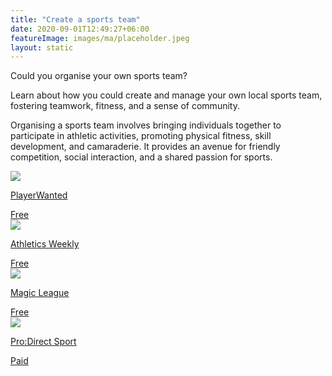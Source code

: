 ```yaml
---
title: "Create a sports team"
date: 2020-09-01T12:49:27+06:00
featureImage: images/ma/placeholder.jpeg
layout: static
---
```


Could you organise your own sports team?

Learn about how you could create and manage your own local sports team, fostering teamwork, fitness, and a sense of community.

Organising a sports team involves bringing individuals together to participate in athletic activities, promoting physical fitness, skill development, and camaraderie. It provides an avenue for friendly competition, social interaction, and a shared passion for sports.

<a class="ma-link" href="https://www.playerwanted.co.uk/register/team"><div class="ma-card ma-card-Community"><div class="ma-icon"><img src ="/images/Icon-check - community - opacity.svg"/></div><div class="ma-name"><p>PlayerWanted</p></div><div class="ma-paid-text"><span>Free</span></div></div></a><a class="ma-link" href="https://athleticsweekly.com/aw-promotion/the-many-benefits-of-getting-involved-in-team-sports-1039958472/"><div class="ma-card ma-card-Community"><div class="ma-icon"><img src ="/images/Icon-check - community - opacity.svg"/></div><div class="ma-name"><p>Athletics Weekly</p></div><div class="ma-paid-text"><span>Free</span></div></div></a><a class="ma-link" href="https://www.magicleague.co.uk/league-management-advice-guidance/how-to-start-a-sports-league/"><div class="ma-card ma-card-Community"><div class="ma-icon"><img src ="/images/Icon-check - community - opacity.svg"/></div><div class="ma-name"><p>Magic League</p></div><div class="ma-paid-text"><span>Free</span></div></div></a><a class="ma-link" href="https://www.awin1.com/cread.php?awinmid=6667&awinaffid=1198638&ued=https%3A%2F%2Fwww.prodirectsport.com%2Frunning%2F"><div class="ma-card ma-card-Community"><div class="ma-icon"><img src ="/images/Icon-pound - community - opacity.svg"/></div><div class="ma-name"><p>Pro:Direct Sport</p></div><div class="ma-paid-text"><span>Paid</span></div></div></a>  

<br/><br/>







